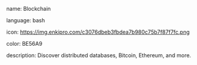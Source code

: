 name: Blockchain

language: bash

icon: https://img.enkipro.com/c3076dbeb3fbdea7b980c75b7f87f7fc.png

color: BE56A9

description: Discover distributed databases, Bitcoin, Ethereum, and more.
